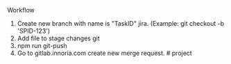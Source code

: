 Workflow

1. Create new branch with name is "TaskID" jira. (Example: git checkout -b 'SPID-123')
2. Add file to stage changes git
3. npm run git-push
4. Go to gitlab.innoria.com create new merge request.
#   p r o j e c t  
 